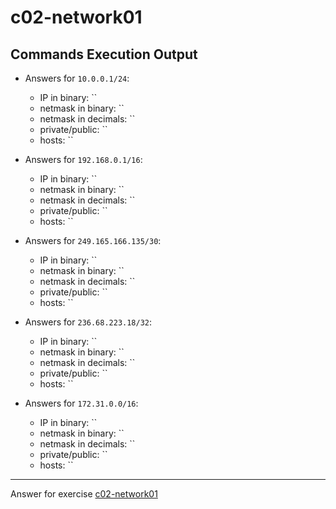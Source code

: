 # c02-network01

## Commands Execution Output

- Answers for `10.0.0.1/24`:

  - IP in binary: ``
  - netmask in binary: `` 
  - netmask in decimals: ``
  - private/public: ``
  - hosts: ``

- Answers for `192.168.0.1/16`:

  - IP in binary: ``
  - netmask in binary: `` 
  - netmask in decimals: ``
  - private/public: ``
  - hosts: ``

- Answers for `249.165.166.135/30`:

  - IP in binary: ``
  - netmask in binary: `` 
  - netmask in decimals: ``
  - private/public: ``
  - hosts: ``

- Answers for `236.68.223.18/32`:

  - IP in binary: ``
  - netmask in binary: `` 
  - netmask in decimals: ``
  - private/public: ``
  - hosts: ``

- Answers for `172.31.0.0/16`:

  - IP in binary: ``
  - netmask in binary: `` 
  - netmask in decimals: ``
  - private/public: ``
  - hosts: ``

<!-- Don't change anything below this point-->
***
Answer for exercise [c02-network01](https://github.com/devopsacademyau/academy/blob/893381c6f0b69434d9e8597d3d4b1c17f9bc1371/classes/02class/exercises/c02-network01/README.md)
